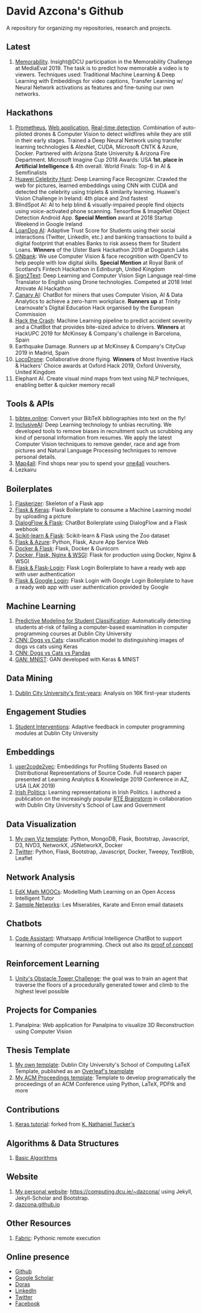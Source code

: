 # David Azcona's Github

A repository for organizing my repositories, research and projects.

## Latest

1. [Memorability](https://github.com/dazcona/memorability). Insight@DCU participation in the Memorability Challenge at MediaEval 2019. The task is to predict how memorable a video is to viewers. Techniques used: Traditional Machine Learning & Deep Learning with Embeddings for video captions, Transfer Learning w/ Neural Network activations as features and fine-tuning our own networks.

## Hackathons

1. [Prometheus](https://github.com/santiagxf/prometheus), [Web application](https://github.com/dazcona/prometheus), [Real-time detection](https://github.com/dazcona/real-time-prometheus). Combination of auto-piloted drones & Computer Vision to detect wildfires while they are still in their early stages. Trained a Deep Neural Network using transfer learning technologies & AlexNet, CUDA, Microsoft CNTK & Azure, Docker. Partnered with Arizona State University & Arizona Fire Department. Microsoft Imagine Cup 2018 Awards: USA **1st. place in Artificial Intelligence** & 4th overall. World Finals: Top-6 in AI & Semifinalists
2. [Huawei Celebrity Hunt](https://github.com/dazcona/insighters): Deep Learning Face Recognizer. Crawled the web for pictures, learned embeddings using CNN with CUDA and detected the celebrity using triplets & similarity learning. Huawei's Vision Challenge in Ireland: 4th place and 2nd fastest
3. BlindSpot AI: AI to help blind & visually-impaired people find objects using voice-activated phone scanning. Tensorflow & ImageNet Object Detection Android App. **Special Mention** award at 2018 Startup Weekend in Google Ireland
4. [LoanDog AI](https://github.com/dazcona/loandog): Adaptive Trust Score for Students using their social interactions (Twitter, LinkedIn, etc.) and banking transactions to build a digital footprint that enables Banks to risk assess them for Student Loans. **Winners** of the Ulster Bank Hackathon 2019 at Dogpatch Labs
5. [ONbank](https://github.com/enric1994/onbank): We use Computer Vision & face recognition with OpenCV to help people with low digital skills. **Special Mention** at Royal Bank of Scotland’s Fintech Hackathon in Edinburgh, United Kingdom
6. [Sign2Text](https://github.com/dazcona/sign2text): Deep Learning and Computer Vision Sign Language real-time Translator to English using Drone technologies. Competed at 2018 Intel Atrovate AI Hackathon
7. [Canary AI](https://github.com/dazcona/eduhack): ChatBot for miners that uses Computer Vision, AI & Data Analytics to achieve a zero-harm workplace. **Runners up** at Trinity Learnovate's Digital Education Hack organised by the European Commission
8. [Hack the Crash](https://github.com/dazcona/hackthecrash): Machine Learning pipeline to predict accident severity and a ChatBot that provides bite-sized advice to drivers. **Winners** at HackUPC 2019 for McKinsey & Company's challenge in Barcelona, Spain
9. Earthquake Damage. Runners up at McKinsey & Company's CityCup 2019 in Madrid, Spain
10. [LocoDrone](https://github.com/dazcona/locodrone): Collaborative drone flying. **Winners** of Most Inventive Hack & Hackers' Choice awards at Oxford Hack 2019, Oxford University, United Kingdom
11. Elephant AI. Create visual mind maps from text using NLP techniques, enabling better & quicker memory recall

## Tools & APIs

1. [bibtex.online](https://bibtex.online/): Convert your BibTeX bibliographies into text on the fly!
2. [InclusiveAI](https://inclusiveai.ml/): Deep Learning technology to unbias recruiting. We developed tools to remove biases in recruitment such us scrubbing any kind of personal information from resumes. We apply the latest Computer Vision techniques to remove gender, race and age from pictures and Natural Language Processing techniques to remove personal details.
3. [Map4all](https://map4all.ml/): Find shops near you to spend your [one4all](https://www.one4all.ie/) vouchers.
4. Lezkairu

## Boilerplates

1. [Flaskerizer](https://github.com/dazcona/flaskerizer): Skeleton of a Flask app
2. [Flask & Keras](https://github.com/dazcona/flask): Flask Boilerplate to consume a Machine Learning model by uploading a picture
3. [DialogFlow & Flask](https://github.com/dazcona/dialogflow): ChatBot Boilerplate using DialogFlow and a Flask webhook
4. [Scikit-learn & Flask](https://github.com/dazcona/zoo): Scikit-learn & Flask using the Zoo dataset
5. [Flask & Azure](https://github.com/dazcona/hello-flask): Python, Flask, Azure App Service Web
6. [Docker & Flask](https://github.com/dazcona/hello-docker-flask): Flask, Docker & Gunicorn
7. [Docker, Flask, Nginx & WSGI](https://github.com/dazcona/hello-docker-flask-wsgi): Flask for production using Docker, Nginx & WSGI
8. [Flask & Flask-Login](https://github.com/dazcona/flask-login): Flask Login Boilerplate to have a ready web app with user authentication 
9. [Flask & Google Login](https://github.com/dazcona/flask-login-google): Flask Login with Google Login Boilerplate to have a ready web app with user authentication provided by Google

## Machine Learning

1. [Predictive Modeling for Student Classification](https://github.com/dazcona/edm-modelling): Automatically detecting students at-risk of failing a computer-based examination in computer programming courses at Dublin City University
2. [CNN: Dogs vs Cats](https://github.com/dazcona/dogs-vs-cats): classification model to distinguishing images of dogs vs cats using Keras
3. [CNN: Dogs vs Cats vs Pandas](https://github.com/dazcona/dogs-vs-cats-vs-pandas)
4. [GAN: MNIST](https://github.com/dazcona/gan): GAN developed with Keras & MNIST

## Data Mining

1. [Dublin City University's first-years](https://github.com/dazcona/edm-dcu): Analysis on 16K first-year students

## Engagement Studies

1. [Student Interventions](https://github.com/dazcona/edm-engagement): Adaptive feedback in computer programming modules at Dublin City University

## Embeddings

1. [user2code2vec](https://github.com/dazcona/user2code2vec): Embeddings for Profiling Students Based on Distributional Representations of Source Code. Full research paper presented at Learning Analytics & Knowledge 2019 Conference in AZ, USA (LAK 2019)
2. [Irish Politics](https://github.com/dazcona/representation-learning): Learning representations in Irish Politics. I authored a publication on the increasingly popular [RTÉ Brainstorm](https://www.rte.ie/eile/brainstorm/2018/0703/975980-heres-how-data-mining-can-offer-fresh-insights-on-irish-politics/) in collaboration with Dublin City University's School of Law and Government

## Data Visualization

1. [My own Viz template](https://github.com/dazcona/viz): Python, MongoDB, Flask, Bootstrap, Javascript, D3, NVD3, NetworkX, JSNetworkX, Docker
2. [Twitter](https://github.com/dazcona/twitter): Python, Flask, Bootstrap, Javascript, Docker, Tweepy, TextBlob, Leaflet

## Network Analysis

1. [EdX Math MOOCs](https://github.com/dazcona/edm-networks): Modelling Math Learning on an Open Access Intelligent Tutor
2. [Sample Networks](https://github.com/dazcona/networks): Les Miserables, Karate and Enron email datasets

## Chatbots

1. [Code Assistant](https://github.com/dazcona/code-assistant): Whatsapp Artificial Intelligence ChatBot to support learning of computer programming. Check out also its [proof of concept](https://github.com/dazcona/code-assistant-web)

## Reinforcement Learning

1. [Unity's Obstacle Tower Challenge](https://github.com/dazcona/obstacletower): the goal was to train an agent that traverse the floors of a procedurally generated tower and climb to the highest level possible

## Projects for Companies

1. Panalpina: Web application for Panalpina to visualize 3D Reconstruction using Computer Vision

## Thesis Template

1. [My own template](https://github.com/dazcona/dcu-thesis-template): Dublin City University's School of Computing LaTeX Template, published as an [Overleaf's teamplate](https://www.overleaf.com/latex/templates/dublin-city-university-phd-thesis-template/swhkfpjmcrfh)
2. [My ACM Proceedings template](https://github.com/dazcona/proceedings): Template to develop programatically the proceedings of an ACM Conference using Python, LaTeX, PDFtk and more

## Contributions

1. [Keras tutorial](https://github.com/dazcona/tf-keras-tutorial): forked from [K. Nathaniel Tucker's](https://github.com/knathanieltucker/tf-keras-tutorial)

## Algorithms & Data Structures

1. [Basic Algorithms](https://github.com/dazcona/algorithms)

## Website

1. [My personal website](https://github.com/dazcona/website): <https://computing.dcu.ie/~dazcona/> using Jekyll, Jekyll-Scholar and Bootstrap.
2. [dazcona.github.io](https://github.com/dazcona/dazcona.github.io)

## Other Resources

1. [Fabric](https://github.com/dazcona/fab): Pythonic remote execution 

## Online presence

* [Github][github]
* [Google Scholar][gscholar]
* [Doras][doras]
* [LinkedIn][linkedin]
* [Twitter][twitter]
* [Facebook][fb]

[github]: http://github.com/dazcona
[gscholar]: https://scholar.google.com/citations?user=d26CpJEAAAAJ
[linkedin]: http://linkedin.com/in/davidazcona/
[doras]: http://doras.dcu.ie/view/people/Azcona,_David.html
[fb]: https://www.facebook.com/daviz.azcona
[twitter]: https://twitter.com/dazconap
